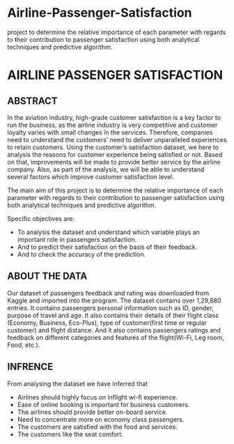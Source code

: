 # Airline-Passenger-Satisfaction
project to determine the relative importance of each parameter with regards to their contribution to passenger satisfaction using both analytical techniques and predictive algorithm.

# AIRLINE PASSENGER SATISFACTION

## ABSTRACT
In the aviation industry, high-grade customer satisfaction is a key factor to run the business, as the airline industry is very competitive and customer loyalty varies with small changes in the services. Therefore, companies need to understand the customers’ need to deliver unparalleled experiences to retain customers. Using the customer’s satisfaction dataset, we here to analysis the reasons for customer experience being satisfied or not. Based on that, improvements will be made to provide better service by the airline company. Also, as part of the analysis, we will be able to understand several factors which improve customer satisfaction level. 

The main aim of this project is to determine the relative importance of each parameter with regards to their contribution to passenger satisfaction using both analytical techniques and predictive algorithm.

Specific objectives are:
- To analysis the dataset and understand which variable plays an important role in passengers satisfaction.
- And to predict their satisfaction on the basis of their feedback.
- And to check the accuracy of the prediction.

## ABOUT THE DATA
Our dataset of passengers feedback and rating was downloaded from Kaggle and imported into the program. The dataset contains over 1,29,880 entries. It contains passengers personal information such as ID, gender, purpose of travel and age. It also contains their details of their flight class (Economy, Business, Eco-Plus), type of customer(first time or regular customer) and flight distance. And it also contains passengers ratings and feedback on different categories and features of the flight(Wi-Fi, Leg room, Food, etc.). 

## INFRENCE
From analysing the dataset we have inferred that
- Airlines should highly focus on inflight wi-fi experience.
- Ease of online booking is important for business customers.
- The airlines should provide better on-board service.
- Need to concentrate more on economy class passengers.
- The customers are satisfied with the food and services.
- The customers like the seat comfort.
